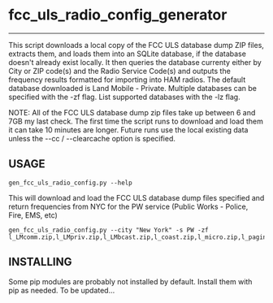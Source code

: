 # fcc_uls_radio_config_generator
--------------

This script downloads a local copy of the FCC ULS database dump ZIP files, extracts them, and loads them 
into an SQLite database, if the database doesn't already exist locally.
It then queries the database currenty either by City or ZIP code(s) and the Radio Service Code(s) and outputs the frequency results formatted for importing into HAM radios.
The default database downloaded is Land Mobile - Private.
Multiple databases can be specified with the -zf flag.
List supported databases with the -lz flag.

NOTE:
  All of the FCC ULS database dump zip files take up between 6 and 7GB my last check.
  The first time the script runs to download and load them it can take 10 minutes are longer.
  Future runs use the local existing data unless the --cc / --clearcache option is specified.  

USAGE
-----
    gen_fcc_uls_radio_config.py --help

This will download and load the FCC ULS database dump files specified and return frequencies from NYC for the PW service (Public Works - Police, Fire, EMS, etc)

    gen_fcc_uls_radio_config.py --city "New York" -s PW -zf l_LMcomm.zip,l_LMpriv.zip,l_LMbcast.zip,l_coast.zip,l_micro.zip,l_paging.zip

INSTALLING
-----------------------

Some pip modules are probably not installed by default. Install them with pip as needed.
To be updated...
